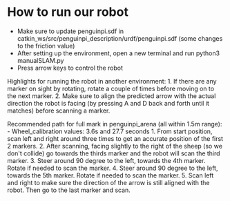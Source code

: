 # How to run our robot

- Make sure to update penguinpi.sdf in catkin_ws/src/penguinpi_description/urdf/penguinpi.sdf
	(some changes to the friction value)
- After setting up the environment, open a new terminal and run python3 manualSLAM.py
- Press arrow keys to control the robot 

Highlights for running the robot in another environment:
	1. If there are any marker on sight by rotating, rotate a couple of times before moving on to the next marker.
	2. Make sure to align the predicted arrow with the actual direction the robot is facing (by pressing A and D back and forth until it matches) before scanning a marker.

Recommended path for full mark in penguinpi_arena (all within 1.5m range):
	- Wheel_calibration values: 3.6s and 27.7 seconds
	1. From start position, scan left and right around three times to get an accurate position of the first 2 markers. 
	2. After scanning, facing slightly to the right of the sheep (so we don't collide) go towards the thirds marker and the robot will scan the third marker.
	3. Steer around 90 degree to the left, towards the 4th marker. Rotate if needed to scan the marker. 
	4. Steer around 90 degree to the left, towards the 5th marker. Rotate if needed to scan the marker. 
	5. Scan left and right to make sure the direction of the arrow is still aligned with the robot. Then go to the last marker and scan.


